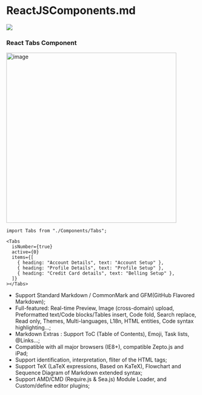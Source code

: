 # ReactJSComponents.md

![](https://pandao.github.io/editor.md/images/logos/editormd-logo-180x180.png)


### React Tabs Component
<img width="448" alt="image" src="https://user-images.githubusercontent.com/21219475/174594456-f8911277-eab8-46a5-9f7d-8bdf5440050b.png">

`import Tabs from "./Components/Tabs";`
 

    <Tabs
      isNumber={true}
      active={0}
      items={[
        { heading: "Account Details", text: "Account Setup" },
        { heading: "Profile Details", text: "Profile Setup" },
        { heading: "Credit Card details", text: "Belling Setup" },
      ]}
    ></Tabs>

- Support Standard Markdown / CommonMark and GFM(GitHub Flavored Markdown);
- Full-featured: Real-time Preview, Image (cross-domain) upload, Preformatted text/Code blocks/Tables insert, Code fold, Search replace, Read only, Themes, Multi-languages, L18n, HTML entities, Code syntax highlighting...;
- Markdown Extras : Support ToC (Table of Contents), Emoji, Task lists, @Links...;
- Compatible with all major browsers (IE8+), compatible Zepto.js and iPad;
- Support identification, interpretation, fliter of the HTML tags;
- Support TeX (LaTeX expressions, Based on KaTeX), Flowchart and Sequence Diagram of Markdown extended syntax;
- Support AMD/CMD (Require.js & Sea.js) Module Loader, and Custom/define editor plugins;
